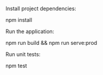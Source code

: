 Install project dependencies:

npm install

Run the application:

npm run build && npm run serve:prod

Run unit tests:

npm test
